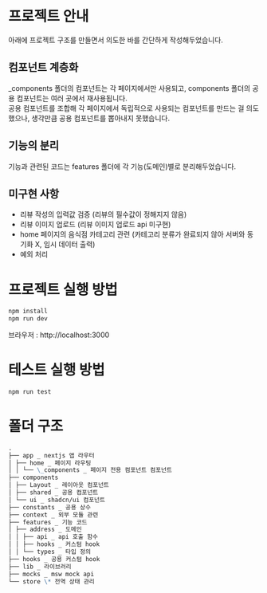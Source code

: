 # 프로젝트 안내

아래에 프로젝트 구조를 만들면서 의도한 바를 간단하게 작성해두었습니다.

## 컴포넌트 계층화

\_components 폴더의 컴포넌트는 각 페이지에서만 사용되고, components 폴더의 공용 컴포넌트는 여러 곳에서 재사용됩니다.  
공용 컴포넌트를 조합해 각 페이지에서 독립적으로 사용되는 컴포넌트를 만드는 걸 의도했으나, 생각만큼 공용 컴포넌트를 뽑아내지 못했습니다.

## 기능의 분리

기능과 관련된 코드는 features 폴더에 각 기능(도메인)별로 분리해두었습니다.

## 미구현 사항

- 리뷰 작성의 입력값 검증 (리뷰의 필수값이 정해지지 않음)
- 리뷰 이미지 업로드 (리뷰 이미지 업로드 api 미구현)
- home 페이지의 음식점 카테고리 관련 (카테고리 분류가 완료되지 않아 서버와 동기화 X, 임시 데이터 출력)
- 예외 처리

# 프로젝트 실행 방법

```bash
npm install
npm run dev
```

브라우저 : http://localhost:3000

# 테스트 실행 방법

```bash
npm run test
```

# 폴더 구조

```md
.
├── app _ nextjs 앱 라우터
│ ├── home _ 페이지 라우팅
│ │ └── \_components _ 페이지 전용 컴포넌트 컴포넌트
├── components
│ ├── Layout _ 레이아웃 컴포넌트
│ ├── shared _ 공용 컴포넌트
│ └── ui _ shadcn/ui 컴포넌트
├── constants _ 공용 상수
├── context _ 외부 모듈 관련
├── features _ 기능 코드
│ ├── address _ 도메인
│ │ ├── api _ api 호출 함수
│ │ ├── hooks _ 커스텀 hook
│ │ └── types _ 타입 정의
├── hooks _ 공용 커스텀 hook
├── lib _ 라이브러리
├── mocks _ msw mock api
└── store \* 전역 상태 관리
```
